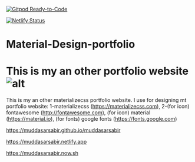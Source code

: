 [![Gitpod Ready-to-Code](https://img.shields.io/badge/Gitpod-Ready--to--Code-blue?logo=gitpod)](https://gitpod.io/#https://github.com/muddasarsabir/Material-Design-portfolio) 

[![Netlify Status](https://api.netlify.com/api/v1/badges/6e0ae702-0aaf-4325-80aa-2f9b05ac0888/deploy-status)](https://app.netlify.com/sites/muddasarsabir/deploys)

# Material-Design-portfolio
This is my an other portfolio website
![alt](https://repository-images.githubusercontent.com/260772071/a3ce2900-9579-11ea-8190-191fef191c6f)
=======
This is my an other materializecss portfolio website.
I use for designing mt portfolio website: 1-materializecss (https://materializecss.com), 2-(for icon) fontawesome (http://fontawesome.com), 
(for icon) material (https://material.io), (for fonts) google fonts (https://fonts.google.com)

https://muddasarsabir.github.io/muddasarsabir

https://muddasarsabir.netlify.app

https://muddasarsabir.now.sh


